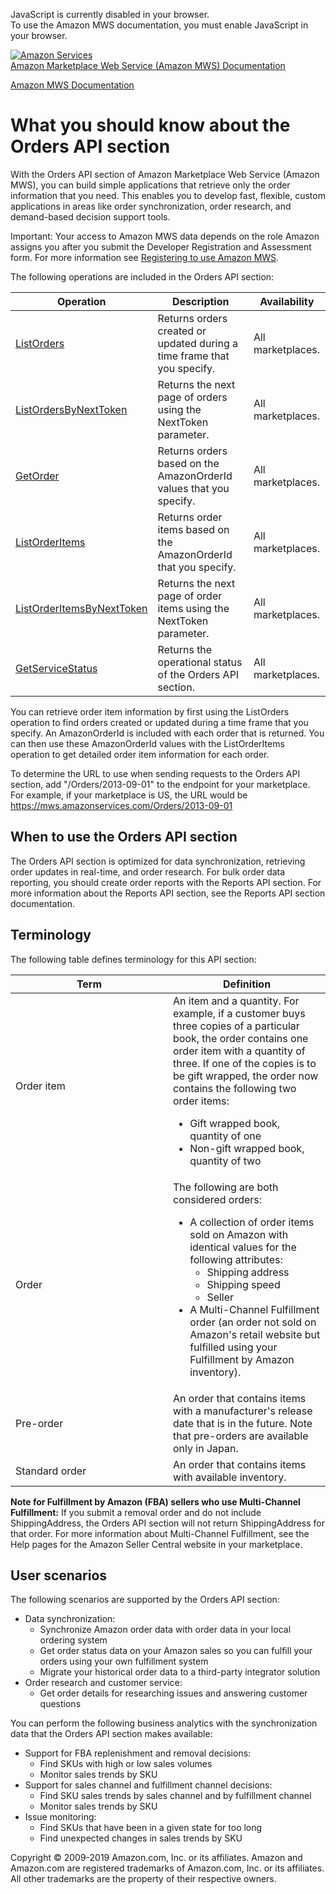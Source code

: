 <div id="MWSDX_noscript">

JavaScript is currently disabled in your browser.  
To use the Amazon MWS documentation, you must enable JavaScript in your
browser.

</div>

<div id="MWSDX_divtop">

[![Amazon
Services](https://images-na.ssl-images-amazon.com/images/G/08/mwsportal/fr_FR/amazonservices.gif
"Amazon Services")](http://services.amazon.fr)  
<span id="MWSDX_titlebar">[Amazon Marketplace Web Service (Amazon MWS)
Documentation](https://developer.amazonservices.fr/gp/mws/docs.html)</span>

</div>

<div id="MWSDX_divbottom">

<div id="MWSDX_divleft">

<div id="MWSDX_toc">

</div>

</div>

<div id="MWSDX_divright">

<div id="MWSDX_content">

<span id="MWSDX_breadcrumbs">[Amazon MWS
Documentation](https://developer.amazonservices.fr/gp/mws/docs.html)</span>

# What you should know about the Orders API section

<div class="body conbody">

With the <span class="ph">Orders API section</span> of
<span class="ph">Amazon Marketplace Web Service (Amazon MWS)</span>, you
can build simple applications that retrieve only the order information
that you need. This enables you to develop fast, flexible, custom
applications in areas like order synchronization, order research, and
demand-based decision support tools.

<div class="note important">

<span class="importanttitle">Important:</span> Your access to
<span class="ph">Amazon MWS</span> data depends on the role Amazon
assigns you after you submit the <span class="ph">Developer Registration
and Assessment form</span>. For more information see [Registering to use
Amazon MWS](../dev_guide/DG_Registering.html#DG_Registering).

</div>

The following operations are included in the <span class="ph">Orders API
section</span>:

<div class="tablenoborder">

| Operation                                                                                                                                        | Description                                                                                                                       | Availability                              |
| ------------------------------------------------------------------------------------------------------------------------------------------------ | --------------------------------------------------------------------------------------------------------------------------------- | ----------------------------------------- |
| [ListOrders](../orders-2013-09-01/Orders_ListOrders.html)                                                                                        | <span class="ph">Returns orders created or updated during a time frame that you specify.</span>                                   | <span class="ph">All marketplaces.</span> |
| [ListOrdersByNextToken](Orders_ListOrdersByNextToken.html "Returns the next page of orders using the NextToken parameter.")                      | <span class="ph">Returns the next page of orders using the <span class="keyword parmname">NextToken</span> parameter.</span>      | <span class="ph">All marketplaces.</span> |
| [GetOrder](Orders_GetOrder.html "Returns orders based on the AmazonOrderId values that you specify.")                                            | <span class="ph">Returns orders based on the <span class="keyword parmname">AmazonOrderId</span> values that you specify.</span>  | <span class="ph">All marketplaces.</span> |
| [ListOrderItems](../orders-2013-09-01/Orders_ListOrderItems.html)                                                                                | <span class="ph">Returns order items based on the <span class="keyword parmname">AmazonOrderId</span> that you specify.</span>    | <span class="ph">All marketplaces.</span> |
| [ListOrderItemsByNextToken](Orders_ListOrderItemsByNextToken.html "Returns the next page of order items using the NextToken parameter.")         | <span class="ph">Returns the next page of order items using the <span class="keyword parmname">NextToken</span> parameter.</span> | <span class="ph">All marketplaces.</span> |
| [GetServiceStatus](../fba_outbound/MWS_GetServiceStatus.html "Returns the operational status of the Fulfillment Outbound Shipment API section.") | <span class="ph">Returns the operational status of the <span class="ph">Orders API section</span>.</span>                         | <span class="ph">All marketplaces.</span> |

</div>

You can retrieve order item information by first using the
<span class="keyword apiname">ListOrders</span> operation to find orders
created or updated during a time frame that you specify. An
<span class="keyword parmname">AmazonOrderId</span> is included with
each order that is returned. You can then use these
<span class="keyword parmname">AmazonOrderId</span> values with the
<span class="keyword apiname">ListOrderItems</span> operation to get
detailed order item information for each order.

To determine the URL to use when sending requests to the
<span class="ph">Orders API section</span>, add "/Orders/2013-09-01" to
the endpoint for your marketplace. For example, if your marketplace is
US, the URL would be https://mws.amazonservices.com/Orders/2013-09-01

<div class="section">

## When to use the <span class="ph">Orders API section</span>

The <span class="ph">Orders API section</span> is optimized for data
synchronization, retrieving order updates in real-time, and order
research. For bulk order data reporting, you should create order reports
with the <span class="ph">Reports API</span> section. For more
information about the <span class="ph">Reports API</span> section, see
the <span class="ph">Reports API</span> section documentation.

</div>

<div class="section">

## Terminology

The following table defines terminology for this API section:

<div class="tablenoborder">

<table>
<colgroup>
<col style="width: 50%" />
<col style="width: 50%" />
</colgroup>
<thead>
<tr class="header">
<th>Term</th>
<th>Definition</th>
</tr>
</thead>
<tbody>
<tr class="odd">
<td><span class="keyword parmname">Order item</span></td>
<td>An item and a quantity. For example, if a customer buys three copies of a particular book, the order contains one order item with a quantity of three. If one of the copies is to be gift wrapped, the order now contains the following two order items:
<ul>
<li>Gift wrapped book, quantity of one</li>
<li>Non-gift wrapped book, quantity of two</li>
</ul></td>
</tr>
<tr class="even">
<td><span class="keyword parmname">Order</span></td>
<td>The following are both considered orders:
<ul>
<li>A collection of order items sold on Amazon with identical values for the following attributes:
<ul>
<li>Shipping address</li>
<li>Shipping speed</li>
<li>Seller</li>
</ul></li>
<li>A Multi-Channel Fulfillment order (an order not sold on Amazon's retail website but fulfilled using your Fulfillment by Amazon inventory).</li>
</ul></td>
</tr>
<tr class="odd">
<td><span class="keyword parmname">Pre-order</span></td>
<td>An order that contains items with a manufacturer's release date that is in the future. Note that pre-orders are available only in Japan.</td>
</tr>
<tr class="even">
<td><span class="keyword parmname">Standard order</span></td>
<td>An order that contains items with available inventory.</td>
</tr>
</tbody>
</table>

</div>

**Note for Fulfillment by Amazon (FBA) sellers who use Multi-Channel
Fulfillment:** If you submit a removal order and do not include
<span class="keyword parmname">ShippingAddress</span>, the Orders API
section will not return
<span class="keyword parmname">ShippingAddress</span> for that order.
For more information about Multi-Channel Fulfillment, see the Help pages
for the Amazon Seller Central website in your marketplace.

</div>

<div class="section">

## User scenarios

<div class="p">

The following scenarios are supported by the <span class="ph">Orders API
section</span>:

  - Data synchronization:
      - Synchronize Amazon order data with order data in your local
        ordering system
      - Get order status data on your Amazon sales so you can fulfill
        your orders using your own fulfillment system
      - Migrate your historical order data to a third-party integrator
        solution
  - Order research and customer service:
      - Get order details for researching issues and answering customer
        questions

</div>

<div class="p">

You can perform the following business analytics with the
synchronization data that the <span class="ph">Orders API section</span>
makes available:

  - Support for <span class="ph">FBA</span> replenishment and removal
    decisions:
      - Find SKUs with high or low sales volumes
      - Monitor sales trends by SKU
  - Support for sales channel and fulfillment channel decisions:
      - Find SKU sales trends by sales channel and by fulfillment
        channel
      - Monitor sales trends by SKU
  - Issue monitoring:
      - Find SKUs that have been in a given state for too long
      - Find unexpected changes in sales trends by SKU

</div>

</div>

</div>

<div id="MWSDX_footer">

Copyright © 2009-2019 Amazon.com, Inc. or its affiliates. Amazon and
Amazon.com are registered trademarks of Amazon.com, Inc. or its
affiliates. All other trademarks are the property of their respective
owners.

</div>

</div>

</div>

<div style="clear: both;">

</div>

</div>
